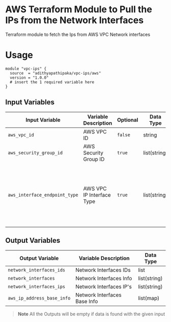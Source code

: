 # AWS Terraform Module to Pull the IPs from the Network Interfaces
Terraform module to fetch the Ips from AWS VPC Network interfaces

# Usage

```hcl
module "vpc-ips" {
  source  = "adithyapathipaka/vpc-ips/aws"
  version = "1.0.0"
  # insert the 1 required variable here
}
```

## Input Variables
| Input Variable  | Variable Description | Optional | Data Type | Allow Values |
| ------------- | ------------- | ------------- | ------------- | ------------- |
| `aws_vpc_id`  | AWS VPC ID  | `false` | string | |
| `aws_security_group_id`  | AWS Security Group ID | `true` | list(string) | |
| `aws_interface_endpoint_type`  | AWS VPC IP Interface Type  | `true` | list(string) | `"api_gateway_managed", "aws_codestar_connections_managed", "branch", "efa", "gateway_load_balancer", "gateway_load_balancer_endpoint", "global_accelerator_managed", "interface", "iot_rules_managed", "lambda", "load_balancer", "nat_gateway", "network_load_balancer", "quicksight", "transit_gateway", "trunk", "vpc_endpoint"`|

## Output Variables
| Output Variable  | Variable Description  | Data Type |
| ------------- | ------------- | ------------- |
| `network_interfaces_ids`  | Network Interfaces IDs  | list | 
| `network_interfaces`  | Network Interfaces Info | list(string) | 
| `network_interfaces_ips`  | Network Interfaces IP's | list(string) |
| `aws_ip_address_base_info` | Network Interfaces Base Info | list(map)

> **Note**
> All the Outputs will be empty if data is found with the given input
